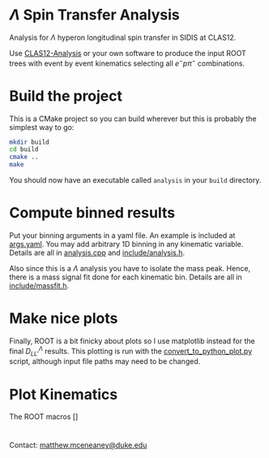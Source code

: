 # $\Lambda$ Spin Transfer Analysis

Analysis for $\Lambda$ hyperon longitudinal spin transfer in SIDIS at CLAS12.

Use [CLAS12-Analysis](https://github.com/mfmceneaney/CLAS12-Analysis.git) or your own software to produce the input ROOT trees with event by event kinematics selecting all $e^{-}p\pi^{-}$ combinations.

# Build the project

This is a CMake project so you can build wherever but this is probably the simplest way to go:
```bash
mkdir build
cd build
cmake ..
make
```
You should now have an executable called `analysis` in your `build` directory.

# Compute binned results

Put your binning arguments in a yaml file.  An example is included at [args.yaml](args.yaml).
You may add arbitrary 1D binning in any kinematic variable.  Details are all in [analysis.cpp](analysis.cpp) and [include/analysis.h](include/analysis.h).

Also since this is a $\Lambda$ analysis you have to isolate the mass peak.
Hence, there is a mass signal fit done for each kinematic bin.  Details are all in [include/massfit.h](include/massfit.h).


# Make nice plots

Finally, ROOT is a bit finicky about plots so I use matplotlib instead for the final $D^{\Lambda}_{LL'}$ results.
This plotting is run with the [convert_to_python_plot.py](convert_to_python_plot.py) script, although input file paths may need to be changed.

# Plot Kinematics
The ROOT macros []

#

Contact: matthew.mceneaney@duke.edu
